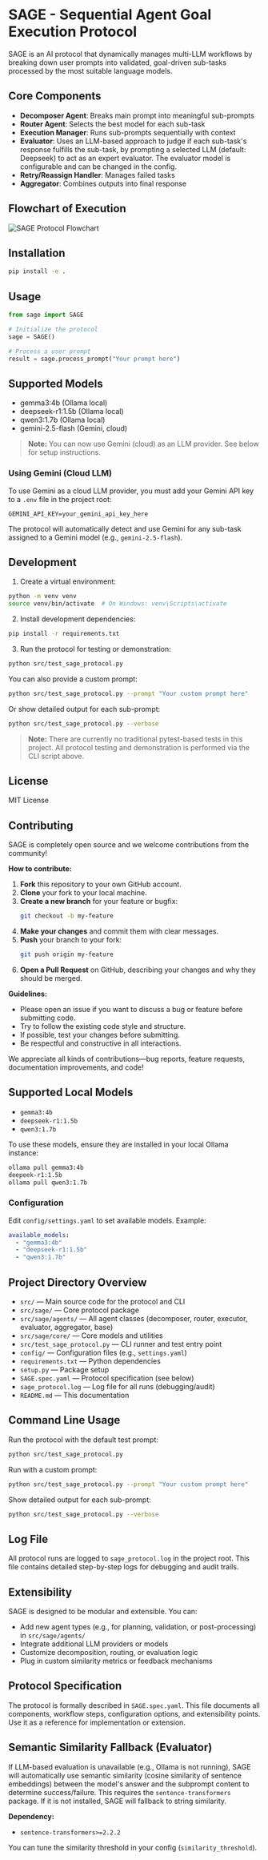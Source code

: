 # SAGE - Sequential Agent Goal Execution Protocol

SAGE is an AI protocol that dynamically manages multi-LLM workflows by breaking down user prompts into validated, goal-driven sub-tasks processed by the most suitable language models.

## Core Components

- **Decomposer Agent**: Breaks main prompt into meaningful sub-prompts
- **Router Agent**: Selects the best model for each sub-task
- **Execution Manager**: Runs sub-prompts sequentially with context
- **Evaluator**: Uses an LLM-based approach to judge if each sub-task's response fulfills the sub-task, by prompting a selected LLM (default: Deepseek) to act as an expert evaluator. The evaluator model is configurable and can be changed in the config.
- **Retry/Reassign Handler**: Manages failed tasks
- **Aggregator**: Combines outputs into final response

## Flowchart of Execution
![SAGE Protocol Flowchart](docs/assets/sage_flowchart.png)

## Installation

```bash
pip install -e .
```

## Usage

```python
from sage import SAGE

# Initialize the protocol
sage = SAGE()

# Process a user prompt
result = sage.process_prompt("Your prompt here")
```

## Supported Models

- gemma3:4b (Ollama local)
- deepseek-r1:1.5b (Ollama local)
- qwen3:1.7b (Ollama local)
- gemini-2.5-flash (Gemini, cloud)

> **Note:** You can now use Gemini (cloud) as an LLM provider. See below for setup instructions.

### Using Gemini (Cloud LLM)

To use Gemini as a cloud LLM provider, you must add your Gemini API key to a `.env` file in the project root:

```
GEMINI_API_KEY=your_gemini_api_key_here
```

The protocol will automatically detect and use Gemini for any sub-task assigned to a Gemini model (e.g., `gemini-2.5-flash`).

## Development

1. Create a virtual environment:
```bash
python -m venv venv
source venv/bin/activate  # On Windows: venv\Scripts\activate
```

2. Install development dependencies:
```bash
pip install -r requirements.txt
```

3. Run the protocol for testing or demonstration:
```bash
python src/test_sage_protocol.py
```
You can also provide a custom prompt:
```bash
python src/test_sage_protocol.py --prompt "Your custom prompt here"
```
Or show detailed output for each sub-prompt:
```bash
python src/test_sage_protocol.py --verbose
```

> **Note:** There are currently no traditional pytest-based tests in this project. All protocol testing and demonstration is performed via the CLI script above.

## License

MIT License

## Contributing

SAGE is completely open source and we welcome contributions from the community!

**How to contribute:**
1. **Fork** this repository to your own GitHub account.
2. **Clone** your fork to your local machine.
3. **Create a new branch** for your feature or bugfix:
   ```bash
   git checkout -b my-feature
   ```
4. **Make your changes** and commit them with clear messages.
5. **Push** your branch to your fork:
   ```bash
   git push origin my-feature
   ```
6. **Open a Pull Request** on GitHub, describing your changes and why they should be merged.

**Guidelines:**
- Please open an issue if you want to discuss a bug or feature before submitting code.
- Try to follow the existing code style and structure.
- If possible, test your changes before submitting.
- Be respectful and constructive in all interactions.

We appreciate all kinds of contributions—bug reports, feature requests, documentation improvements, and code!

## Supported Local Models

- `gemma3:4b`
- `deepseek-r1:1.5b`
- `qwen3:1.7b`

To use these models, ensure they are installed in your local Ollama instance:

```sh
ollama pull gemma3:4b
deepeek-r1:1.5b
ollama pull qwen3:1.7b
```

### Configuration

Edit `config/settings.yaml` to set available models. Example:

```yaml
available_models:
  - "gemma3:4b"
  - "deepseek-r1:1.5b"
  - "qwen3:1.7b"
```

## Project Directory Overview

- `src/` — Main source code for the protocol and CLI
- `src/sage/` — Core protocol package
- `src/sage/agents/` — All agent classes (decomposer, router, executor, evaluator, aggregator, base)
- `src/sage/core/` — Core models and utilities
- `src/test_sage_protocol.py` — CLI runner and test entry point
- `config/` — Configuration files (e.g., `settings.yaml`)
- `requirements.txt` — Python dependencies
- `setup.py` — Package setup
- `SAGE.spec.yaml` — Protocol specification (see below)
- `sage_protocol.log` — Log file for all runs (debugging/audit)
- `README.md` — This documentation

## Command Line Usage

Run the protocol with the default test prompt:

```bash
python src/test_sage_protocol.py
```

Run with a custom prompt:

```bash
python src/test_sage_protocol.py --prompt "Your custom prompt here"
```

Show detailed output for each sub-prompt:

```bash
python src/test_sage_protocol.py --verbose
```

## Log File

All protocol runs are logged to `sage_protocol.log` in the project root. This file contains detailed step-by-step logs for debugging and audit trails.

## Extensibility

SAGE is designed to be modular and extensible. You can:
- Add new agent types (e.g., for planning, validation, or post-processing) in `src/sage/agents/`
- Integrate additional LLM providers or models
- Customize decomposition, routing, or evaluation logic
- Plug in custom similarity metrics or feedback mechanisms

## Protocol Specification

The protocol is formally described in `SAGE.spec.yaml`. This file documents all components, workflow steps, configuration options, and extensibility points. Use it as a reference for implementation or extension.

## Semantic Similarity Fallback (Evaluator)

If LLM-based evaluation is unavailable (e.g., Ollama is not running), SAGE will automatically use semantic similarity (cosine similarity of sentence embeddings) between the model's answer and the subprompt content to determine success/failure. This requires the `sentence-transformers` package. If it is not installed, SAGE will fallback to string similarity.

**Dependency:**
- `sentence-transformers>=2.2.2`

You can tune the similarity threshold in your config (`similarity_threshold`).
